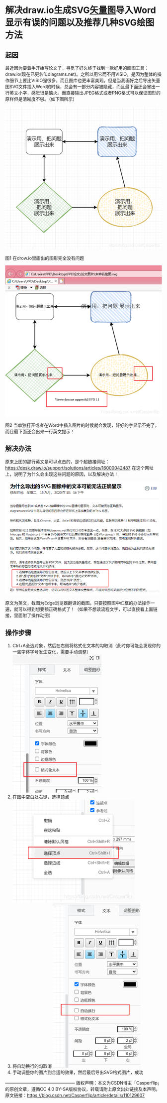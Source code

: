 # 解决draw.io生成SVG[矢量图](https://so.csdn.net/so/search?q=矢量图&spm=1001.2101.3001.7020)导入Word显示有误的问题以及推荐几种SVG绘图方法

## 起因

最近因为要着手开始写论文了，寻觅了好久终于找到一款好用的画图工具：draw.io(现在已更名叫diagrams.net)。之所以用它而不用VISIO，是因为整体的操作细节上要比VISIO强很多，而且图库也更丰富美观。但是当我画好之后导出矢量图SVG文件插入Word的时候，总会有一部分内容被隐藏，而且最下面还会冒出一行英文小字，感觉很是恼火。而直接输出JPEG格式或者PNG格式可以保证图形的原样但是清晰度不够。（如下图所示）

![图1  在drow.io里画出的图形完全没有问题](../images/2020112511243615.png)

图1 在drow.io里画出的图形完全没有问题

![问题图片](../images/20201125112940404.png)

图2 当单独打开或者在Word中插入图片的时候就会发现，好好的字显示不完了，而且最下面还会出来一行英文提示！

## 解决办法

原来上图的那行英文是可以点击的，是个超链接网址：https://desk.draw.io/support/solutions/articles/16000042487
在这个网址上，说明了为什么会出现这些问题的原因，以及解决办法！

![在这里插入图片描述](../images/2020112514400059.png)

原文为英文，截图为Edge浏览器翻译的截图。只要按照图中红框的办法操作一遍，就可以得到想要额正确格式了！（如果不想读流程文字，可以直接看上面链接，里面附了操作动图）



## 操作步骤

1. Ctrl+A全选对象，然后在右侧将格式化文本的勾取消（此时你可能会发现你的一些字体字号发生变化，需要手动调整）
   ![在这里插入图片描述](../images/20201125144536381.png)
2. 在图中空白处右键，选择顶点
   ![在这里插入图片描述](../images/20201125144709196.png)
3. 将自动换行的勾取消
   ![在这里插入图片描述](../images/20201125144806427.png)
4. 手动调整你的图片到合适的效果，然后最后导出SVG格式图片，成功

————————————————
版权声明：本文为CSDN博主「Casperflip」的原创文章，遵循CC 4.0 BY-SA版权协议，转载请附上原文出处链接及本声明。
原文链接：https://blog.csdn.net/Casperflip/article/details/110129607